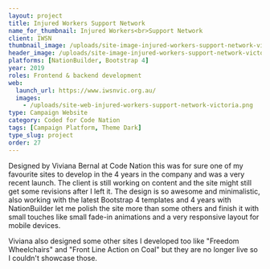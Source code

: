 ```yaml
---
layout: project
title: Injured Workers Support Network
name_for_thumbnail: Injured Workers<br>Support Network
client: IWSN
thumbnail_image: /uploads/site-image-injured-workers-support-network-victoria.jpg
header_image: /uploads/site-image-injured-workers-support-network-victoria.jpg
platforms: [NationBuilder, Bootstrap 4]
year: 2019
roles: Frontend & backend development
web:
  launch_url: https://www.iwsnvic.org.au/
  images:
    - /uploads/site-web-injured-workers-support-network-victoria.png
type: Campaign Website
category: Coded for Code Nation
tags: [Campaign Platform, Theme Dark]
type_slug: project
order: 27
---
```


Designed by Viviana Bernal at Code Nation this was for sure one of my favourite sites to develop in the 4 years in the company and was a very recent launch. The client is still working on content and the site might still get some revisions after I left it. The design is so awesome and minimalistic, also working with the latest Bootstrap 4 templates and 4 years with NationBuilder let me polish the site more than some others and finish it with small touches like small fade-in animations and a very responsive layout for mobile devices.

Viviana also designed some other sites I developed too like "Freedom Wheelchairs" and "Front Line Action on Coal" but they are no longer live so I couldn't showcase those.
